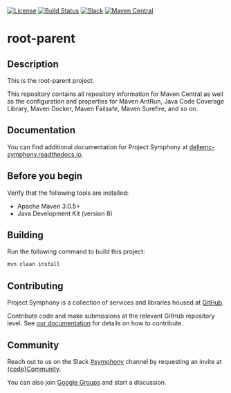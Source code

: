 [![License](https://img.shields.io/badge/License-EPL%201.0-red.svg)](https://opensource.org/licenses/EPL-1.0)
[![Build Status](https://travis-ci.org/dellemc-symphony/root-parent.svg?branch=master)](https://travis-ci.org/dellemc-symphony/root-parent)
[![Slack](http://community.codedellemc.com/badge.svg)](https://codecommunity.slack.com/messages/symphony)
[![Maven Central](https://maven-badges.herokuapp.com/maven-central/com.dell.cpsd/root-parent/badge.svg)](https://maven-badges.herokuapp.com/maven-central/com.dell.cpsd/root-parent)

# root-parent

## Description

This is the root-parent project.

This repository contains all repository information for Maven Central as well as the configuration and properties for Maven AntRun, Java Code Coverage Library, Maven Docker, Maven Failsafe, Maven Surefire, and so on.

## Documentation
You can find additional documentation for Project Symphony at [dellemc-symphony.readthedocs.io](https://dellemc-symphony.readthedocs.io).

## Before you begin
Verify that the following tools are installed:

* Apache Maven 3.0.5+
* Java Development Kit (version 8)

## Building
Run the following command to build this project:
```bash
mvn clean install
```
## Contributing
Project Symphony is a collection of services and libraries housed at [GitHub][github].

Contribute code and make submissions at the relevant GitHub repository level. See [our documentation][contributing] for details on how to contribute.

## Community
Reach out to us on the Slack [#symphony][slack] channel by requesting an invite at [{code}Community][codecommunity].

You can also join [Google Groups][googlegroups] and start a discussion.
 
[slack]: https://codecommunity.slack.com/messages/symphony
[googlegroups]: https://groups.google.com/forum/#!forum/dellemc-symphony
[codecommunity]: http://community.codedellemc.com/
[contributing]: http://dellemc-symphony.readthedocs.io/en/latest/contributingtosymphony.html
[github]: https://github.com/dellemc-symphony
[documentation]: https://dellemc-symphony.readthedocs.io/en/latest/
